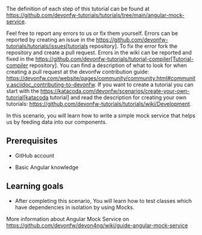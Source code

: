 


The definition of each step of this tutorial can be found at https://github.com/devonfw-tutorials/tutorials/tree/main/angular-mock-service. 

Feel free to report any errors to us or fix them yourself. Errors can be reported by creating an issue in the https://github.com/devonfw-tutorials/tutorials/issues[tutorials repository]. To fix the error fork the repository and create a pull request. Errors in the wiki can be reported and fixed in the https://github.com/devonfw-tutorials/tutorial-compiler[Tutorial-compiler repository].
You can find a description of what to look for when creating a pull request at the devonfw contribution guide: https://devonfw.com/website/pages/community/community.html#community.asciidoc_contributing-to-devonfw. If you want to create a tutorial you can start with the https://katacoda.com/devonfw/scenarios/create-your-own-tutorial[katacoda tutorial] and read the description for creating your own tutorials: https://github.com/devonfw-tutorials/tutorials/wiki/Development.

In this scenario, you will learn how to write a simple mock service that helps us by feeding data into our components. 


## Prerequisites

* GitHub account

* Basic Angular knowledge


## Learning goals

* After completing this scenario, You will learn how to test classes which have dependencies in isolation by using Mocks.

More information about Angular Mock Service on https://github.com/devonfw/devon4ng/wiki/guide-angular-mock-service
